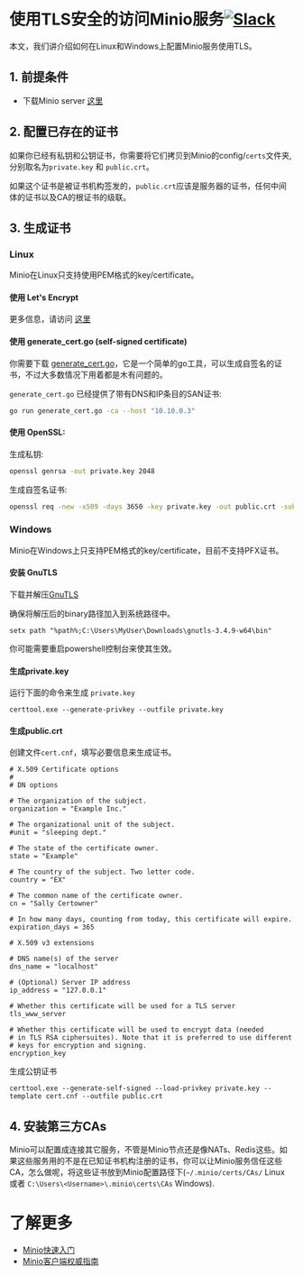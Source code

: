 # 使用TLS安全的访问Minio服务[![Slack](https://slack.minio.io/slack?type=svg)](https://slack.minio.io)

本文，我们讲介绍如何在Linux和Windows上配置Minio服务使用TLS。

## 1. 前提条件

* 下载Minio server [这里](https://docs.minio.io/docs/minio-quickstart-guide)

## 2. 配置已存在的证书

如果你已经有私钥和公钥证书，你需要将它们拷贝到Minio的config/`certs`文件夹,分别取名为`private.key` 和 `public.crt`。

如果这个证书是被证书机构签发的，`public.crt`应该是服务器的证书，任何中间体的证书以及CA的根证书的级联。 

## 3. 生成证书

### Linux

Minio在Linux只支持使用PEM格式的key/certificate。

#### 使用 Let's Encrypt

更多信息，请访问 [这里](https://docs.minio.io/docs/zh_CN/generate-let-s-encypt-certificate-using-concert-for-minio)

#### 使用 generate_cert.go (self-signed certificate)

你需要下载 [generate_cert.go](https://golang.org/src/crypto/tls/generate_cert.go?m=text)，它是一个简单的go工具，可以生成自签名的证书，不过大多数情况下用着都是木有问题的。

`generate_cert.go` 已经提供了带有DNS和IP条目的SAN证书:

```sh
go run generate_cert.go -ca --host "10.10.0.3"
```

#### 使用 OpenSSL:

生成私钥:

```sh
openssl genrsa -out private.key 2048
```

生成自签名证书:

```sh
openssl req -new -x509 -days 3650 -key private.key -out public.crt -subj "/C=US/ST=state/L=location/O=organization/CN=domain"
```

### Windows

Minio在Windows上只支持PEM格式的key/certificate，目前不支持PFX证书。

#### 安装 GnuTLS

下载并解压[GnuTLS](http://www.gnutls.org/download.html)

确保将解压后的binary路径加入到系统路径中。

```
setx path "%path%;C:\Users\MyUser\Downloads\gnutls-3.4.9-w64\bin"
```

你可能需要重启powershell控制台来使其生效。

#### 生成private.key

运行下面的命令来生成 `private.key`

```
certtool.exe --generate-privkey --outfile private.key 
```

#### 生成public.crt

创建文件`cert.cnf`，填写必要信息来生成证书。

```
# X.509 Certificate options
#
# DN options

# The organization of the subject.
organization = "Example Inc."

# The organizational unit of the subject.
#unit = "sleeping dept."

# The state of the certificate owner.
state = "Example"

# The country of the subject. Two letter code.
country = "EX"

# The common name of the certificate owner.
cn = "Sally Certowner"

# In how many days, counting from today, this certificate will expire.
expiration_days = 365

# X.509 v3 extensions

# DNS name(s) of the server
dns_name = "localhost"

# (Optional) Server IP address
ip_address = "127.0.0.1"

# Whether this certificate will be used for a TLS server
tls_www_server

# Whether this certificate will be used to encrypt data (needed
# in TLS RSA ciphersuites). Note that it is preferred to use different
# keys for encryption and signing.
encryption_key
```

生成公钥证书

```
certtool.exe --generate-self-signed --load-privkey private.key --template cert.cnf --outfile public.crt 
```

## 4. 安装第三方CAs

Minio可以配置成连接其它服务，不管是Minio节点还是像NATs、Redis这些。如果这些服务用的不是在已知证书机构注册的证书，你可以让Minio服务信任这些CA，怎么做呢，将这些证书放到Minio配置路径下(`~/.minio/certs/CAs/` Linux 或者 `C:\Users\<Username>\.minio\certs\CAs` Windows).

# 了解更多
* [Minio快速入门](https://docs.minio.io/docs/zh_CN/minio-quickstart-guide)
* [Minio客户端权威指南](https://docs.minio.io/docs/zh_CN/minio-client-complete-guide)
